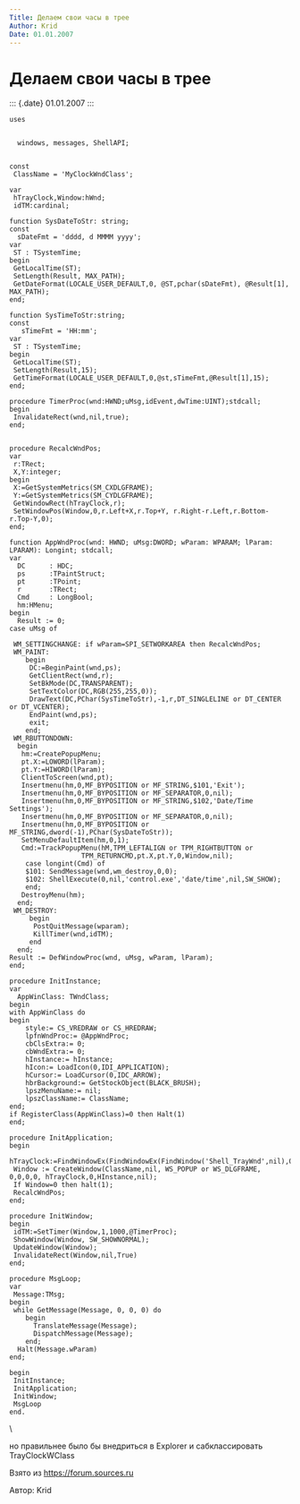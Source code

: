 ```yaml
---
Title: Делаем свои часы в трее
Author: Krid
Date: 01.01.2007
---
```


Делаем свои часы в трее
=======================

::: {.date}
01.01.2007
:::

    uses

     
      windows, messages, ShellAPI;
     
     
    const
     ClassName = 'MyClockWndClass';
     
    var
     hTrayClock,Window:hWnd;
     idTM:cardinal;
     
    function SysDateToStr: string;
    const
      sDateFmt = 'dddd, d MMMM yyyy';
    var
     ST : TSystemTime;
    begin
     GetLocalTime(ST);
     SetLength(Result, MAX_PATH);
     GetDateFormat(LOCALE_USER_DEFAULT,0, @ST,pchar(sDateFmt), @Result[1], MAX_PATH);
    end;
     
    function SysTimeToStr:string;
    const
       sTimeFmt = 'HH:mm';
    var
     ST : TSystemTime;
    begin
     GetLocalTime(ST);
     SetLength(Result,15);
     GetTimeFormat(LOCALE_USER_DEFAULT,0,@st,sTimeFmt,@Result[1],15);
    end;
     
    procedure TimerProc(wnd:HWND;uMsg,idEvent,dwTime:UINT);stdcall;
    begin
     InvalidateRect(wnd,nil,true);
    end;
     
     
    procedure RecalcWndPos;
    var
     r:TRect;
     X,Y:integer;
    begin
     X:=GetSystemMetrics(SM_CXDLGFRAME);
     Y:=GetSystemMetrics(SM_CYDLGFRAME);
     GetWindowRect(hTrayClock,r);
     SetWindowPos(Window,0,r.Left+X,r.Top+Y, r.Right-r.Left,r.Bottom-r.Top-Y,0);
    end;
     
    function AppWndProc(wnd: HWND; uMsg:DWORD; wParam: WPARAM; lParam: LPARAM): Longint; stdcall;
    var
      DC      : HDC;
      ps      :TPaintStruct;
      pt      :TPoint;
      r       :TRect;
      Cmd     : LongBool;
      hm:HMenu;
    begin
      Result := 0;
    case uMsg of
     
     WM_SETTINGCHANGE: if wParam=SPI_SETWORKAREA then RecalcWndPos;
     WM_PAINT:
        begin
         DC:=BeginPaint(wnd,ps);
         GetClientRect(wnd,r);
         SetBkMode(DC,TRANSPARENT);
         SetTextColor(DC,RGB(255,255,0));
         DrawText(DC,PChar(SysTimeToStr),-1,r,DT_SINGLELINE or DT_CENTER or DT_VCENTER);
         EndPaint(wnd,ps);
         exit;
        end;
     WM_RBUTTONDOWN:
      begin
       hm:=CreatePopupMenu;
       pt.X:=LOWORD(lParam);
       pt.Y:=HIWORD(lParam);
       ClientToScreen(wnd,pt);
       Insertmenu(hm,0,MF_BYPOSITION or MF_STRING,$101,'Exit');
       Insertmenu(hm,0,MF_BYPOSITION or MF_SEPARATOR,0,nil);
       Insertmenu(hm,0,MF_BYPOSITION or MF_STRING,$102,'Date/Time Settings');
       Insertmenu(hm,0,MF_BYPOSITION or MF_SEPARATOR,0,nil);
       Insertmenu(hm,0,MF_BYPOSITION or MF_STRING,dword(-1),PChar(SysDateToStr));
       SetMenuDefaultItem(hm,0,1);
       Cmd:=TrackPopupMenu(hM,TPM_LEFTALIGN or TPM_RIGHTBUTTON or
                      TPM_RETURNCMD,pt.X,pt.Y,0,Window,nil);
        case longint(Cmd) of
        $101: SendMessage(wnd,wm_destroy,0,0);
        $102: ShellExecute(0,nil,'control.exe','date/time',nil,SW_SHOW);
        end;
       DestroyMenu(hm);
      end;
     WM_DESTROY:
         begin
          PostQuitMessage(wparam);
          KillTimer(wnd,idTM);
         end
      end;
    Result := DefWindowProc(wnd, uMsg, wParam, lParam);
    end;
     
    procedure InitInstance;
    var
      AppWinClass: TWndClass;
    begin
    with AppWinClass do
    begin
        style:= CS_VREDRAW or CS_HREDRAW;
        lpfnWndProc:= @AppWndProc;
        cbClsExtra:= 0;
        cbWndExtra:= 0;
        hInstance:= hInstance;
        hIcon:= LoadIcon(0,IDI_APPLICATION);
        hCursor:= LoadCursor(0,IDC_ARROW);
        hbrBackground:= GetStockObject(BLACK_BRUSH);
        lpszMenuName:= nil;
        lpszClassName:= ClassName;
    end;
    if RegisterClass(AppWinClass)=0 then Halt(1)
    end;
     
    procedure InitApplication;
    begin
     hTrayClock:=FindWindowEx(FindWindowEx(FindWindow('Shell_TrayWnd',nil),0,'TrayNotifyWnd',nil),0,'TrayClockWClass',nil);
     Window := CreateWindow(ClassName,nil, WS_POPUP or WS_DLGFRAME, 0,0,0,0, hTrayClock,0,HInstance,nil);
     If Window=0 then halt(1);
     RecalcWndPos;
    end;
     
    procedure InitWindow;
    begin
     idTM:=SetTimer(Window,1,1000,@TimerProc);
     ShowWindow(Window, SW_SHOWNORMAL);
     UpdateWindow(Window);
     InvalidateRect(Window,nil,True)
    end;
     
    procedure MsgLoop;
    var
     Message:TMsg;
    begin
     while GetMessage(Message, 0, 0, 0) do
        begin
          TranslateMessage(Message);
          DispatchMessage(Message);
        end;
      Halt(Message.wParam)
    end;
     
    begin
     InitInstance;
     InitApplication;
     InitWindow;
     MsgLoop
    end.

 \

но правильнее было бы внедриться в Explorer и сабклассировать
TrayClockWClass

Взято из <https://forum.sources.ru>

Автор: Krid
